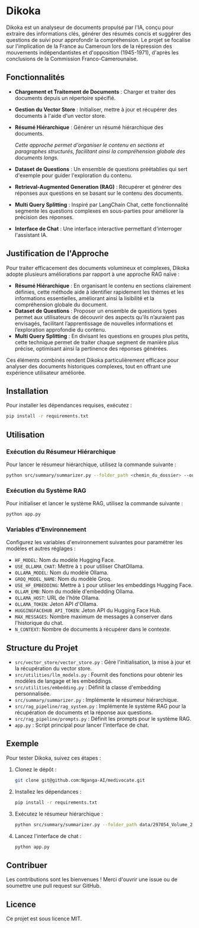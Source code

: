 # Dikoka

Dikoka est un analyseur de documents propulsé par l'IA, conçu pour extraire des informations clés, générer des résumés concis et suggérer des questions de suivi pour approfondir la compréhension. Le projet se focalise sur l'implication de la France au Cameroun lors de la répression des mouvements indépendantistes et d'opposition (1945-1971), d'après les conclusions de la Commission Franco-Camerounaise.

## Fonctionnalités

* **Chargement et Traitement de Documents** : Charger et traiter des documents depuis un répertoire spécifié.
* **Gestion du Vector Store** : Initialiser, mettre à jour et récupérer des documents à l'aide d'un vector store.
* **Résumé Hiérarchique** : Générer un résumé hiérarchique des documents.

  *Cette approche permet d'organiser le contenu en sections et paragraphes structurés, facilitant ainsi la compréhension globale des documents longs.*
* **Dataset de Questions** : Un ensemble de questions préétablies qui sert d'exemple pour guider l'exploration du contenu.
* **Retrieval-Augmented Generation (RAG)** : Récupérer et générer des réponses aux questions en se basant sur le contenu des documents.
* **Multi Query Splitting** : Inspiré par LangChain Chat, cette fonctionnalité segmente les questions complexes en sous-parties pour améliorer la précision des réponses.
* **Interface de Chat** : Une interface interactive permettant d'interroger l'assistant IA.

## Justification de l'Approche

Pour traiter efficacement des documents volumineux et complexes, Dikoka adopte plusieurs améliorations par rapport à une approche RAG naïve :

* **Résumé Hiérarchique** : En organisant le contenu en sections clairement définies, cette méthode aide à identifier rapidement les thèmes et les informations essentielles, améliorant ainsi la lisibilité et la compréhension globale du document.
* **Dataset de Questions** : Proposer un ensemble de questions types permet aux utilisateurs de découvrir des aspects qu’ils n’auraient pas envisagés, facilitant l’apprentissage de nouvelles informations et l’exploration approfondie du contenu.
* **Multi Query Splitting** : En divisant les questions en groupes plus petits, cette technique permet de traiter chaque segment de manière plus précise, optimisant ainsi la pertinence des réponses générées.

Ces éléments combinés rendent Dikoka particulièrement efficace pour analyser des documents historiques complexes, tout en offrant une expérience utilisateur améliorée.

## Installation

Pour installer les dépendances requises, exécutez :

```bash
pip install -r requirements.txt
```

## Utilisation

### Exécution du Résumeur Hiérarchique

Pour lancer le résumeur hiérarchique, utilisez la commande suivante :

```bash
python src/summary/summarizer.py --folder_path <chemin_du_dossier> --output_folder <chemin_du_dossier_de_sortie>
```

### Exécution du Système RAG

Pour initialiser et lancer le système RAG, utilisez la commande suivante :

```bash
python app.py
```

### Variables d'Environnement

Configurez les variables d'environnement suivantes pour paramétrer les modèles et autres réglages :

* `HF_MODEL`: Nom du modèle Hugging Face.
* `USE_OLLAMA_CHAT`: Mettre à `1` pour utiliser ChatOllama.
* `OLLAMA_MODEL`: Nom du modèle Ollama.
* `GROQ_MODEL_NAME`: Nom du modèle Groq.
* `USE_HF_EMBEDDING`: Mettre à `1` pour utiliser les embeddings Hugging Face.
* `OLLAM_EMB`: Nom du modèle d'embedding Ollama.
* `OLLAMA_HOST`: URL de l'hôte Ollama.
* `OLLAMA_TOKEN`: Jeton API d'Ollama.
* `HUGGINGFACEHUB_API_TOKEN`: Jeton API du Hugging Face Hub.
* `MAX_MESSAGES`: Nombre maximum de messages à conserver dans l'historique du chat.
* `N_CONTEXT`: Nombre de documents à récupérer dans le contexte.

## Structure du Projet

* `src/vector_store/vector_store.py` : Gère l'initialisation, la mise à jour et la récupération du vector store.
* `src/utilities/llm_models.py` : Fournit des fonctions pour obtenir les modèles de langage et les embeddings.
* `src/utilities/embedding.py` : Définit la classe d'embedding personnalisée.
* `src/summary/summarizer.py` : Implémente le résumeur hiérarchique.
* `src/rag_pipeline/rag_system.py` : Implémente le système RAG pour la récupération de documents et la réponse aux questions.
* `src/rag_pipeline/prompts.py` : Définit les prompts pour le système RAG.
* `app.py` : Script principal pour lancer l'interface de chat.

## Exemple

Pour tester Dikoka, suivez ces étapes :

1. Clonez le dépôt :
   ```bash
   git clone git@github.com:Nganga-AI/medivocate.git
   ```
2. Installez les dépendances :
   ```bash
   pip install -r requirements.txt
   ```
3. Exécutez le résumeur hiérarchique :
   ```bash
   python src/summary/summarizer.py --folder_path data/297054_Volume_2 --output_folder data/summaries
   ```
4. Lancez l'interface de chat :
   ```bash
   python app.py
   ```

## Contribuer

Les contributions sont les bienvenues ! Merci d'ouvrir une issue ou de soumettre une pull request sur GitHub.

## Licence

Ce projet est sous licence MIT.
